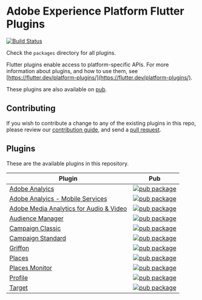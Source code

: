 # Adobe Experience Platform Flutter Plugins

[![Build Status](https://api.cirrus-ci.com/github/vrtdev/flutter_adobe_experience_platform.svg)](https://cirrus-ci.com/github/vrtdev/flutter_adobe_experience_platform/master)

Check the `packages` directory for all plugins.

Flutter plugins enable access to platform-specific APIs. For more information
about plugins, and how to use them, see
[https://flutter.dev/platform-plugins/](https://flutter.dev/platform-plugins/).

These plugins are also available on
[pub](https://pub.dev/flutter/packages).

## Contributing

If you wish to contribute a change to any of the existing plugins in this repo,
please review our [contribution guide](https://github.com/vrtdev/flutter_adobe_experience_platform/master/CONTRIBUTING.md),
and send a [pull request](https://github.com/vrtdev/flutter_adobe_experience_platform/pulls).

## Plugins
These are the available plugins in this repository.

| Plugin | Pub |
|--------|-----|
| [Adobe Analyics](./packages/analytics) | [![pub package](https://img.shields.io/pub/v/analytics.svg)](https://pub.dev/packages/adobe_experience_platform_analytics) |
| [Adobe Analyics - Mobile Services](./packages/analytics-mobile-services) | [![pub package](https://img.shields.io/pub/v/analytics-mobile-services.svg)](https://pub.dev/packages/adobe_experience_platform_analytics-mobile-services) |
| [Adobe Media Analytics for Audio & Video](./packages/media-analytics) | [![pub package](https://img.shields.io/pub/v/media-analytics.svg)](https://pub.dev/packages/adobe_experience_platform_media_analytics) |
| [Audience Manager](./packages/audience-manager) | [![pub package](https://img.shields.io/pub/v/audience-manager.svg)](https://pub.dev/packages/adobe_experience_platform_audience_manager) |
| [Campaign Classic](./packages/campaign-classic) | [![pub package](https://img.shields.io/pub/v/campaign-classic.svg)](https://pub.dev/packages/adobe_experience_platform_campaign_classic) |
| [Campaign Standard](./packages/campaign-standard) | [![pub package](https://img.shields.io/pub/v/campaign-standard.svg)](https://pub.dev/packages/adobe_experience_platform_campaign_standard) |
| [Griffon](./packages/griffon) | [![pub package](https://img.shields.io/pub/v/griffon.svg)](https://pub.dev/packages/adobe_experience_platform_griffon) |
| [Places](./packages/places) | [![pub package](https://img.shields.io/pub/v/places.svg)](https://pub.dev/packages/adobe_experience_platform_places) |
| [Places Monitor](./packages/places-monitor) | [![pub package](https://img.shields.io/pub/v/places-monitor.svg)](https://pub.dev/packages/adobe_experience_platform_places_monitor) |
| [Profile](./packages/profile) | [![pub package](https://img.shields.io/pub/v/profile.svg)](https://pub.dev/packages/adobe_experience_platform_profile) |
| [Target](./packages/target) | [![pub package](https://img.shields.io/pub/v/target.svg)](https://pub.dev/packages/adobe_experience_platform_target) |
